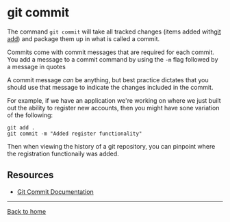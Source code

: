 # git commit

The command `git commit` will take all tracked changes (items added with[git add](./ADD.md)) and package them up in what is called a commit.

Commits come with commit messages that are required for each commit. You add a message to a commit command by using the `-m` flag followed by a message in quotes

A commit message _can_ be anything, but best practice dictates that you should use that message to indicate the changes included in the commit.

For example, if we have an application we're working on where we just built out the ability to register new accounts, then you might have sone variation of the following:

```
git add .
git commit -m "Added register functionality"
```

Then when viewing the history of a git repository, you can pinpoint where the registration functionaily was added.

## Resources

 - [Git Commit Documentation](https://git-scm.com/docs/git-commit)

 ---

 [Back to home](..//README.md)